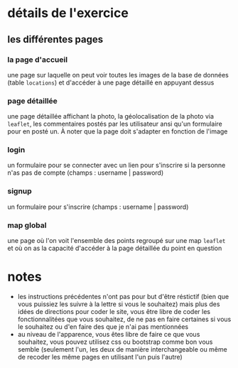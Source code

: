 # détails de l'exercice
## les différentes pages
### la page d'accueil
une page sur laquelle on peut voir toutes les images de la base de données (table `locations`) et d'accéder à une page détaillé en appuyant dessus

### page détaillée
une page détaillée affichant la photo, la géolocalisation de la photo via `leaflet`, les commentaires postés par les utilisateur ansi qu'un formulaire pour en posté un. À noter que la page doit s'adapter en fonction de l'image

### login
un formulaire pour se connecter avec un lien pour s'inscrire si la personne n'as pas de compte (champs : username | password)

### signup
un formulaire pour s'inscrire (champs : username | password)

### map global
une page où l'on voit l'ensemble des points regroupé sur une map `leaflet` et où on as la capacité d'accéder à la page détaillée du point en question

# notes
- les instructions précédentes n'ont pas pour but d'être réstictif (bien que vous puissiez les suivre à la lettre si vous le souhaitez) mais plus des idées de directions pour coder le site, vous être libre de coder les fonctionnalitées que vous souhaitez, de ne pas en faire certaines si vous le souhaitez ou d'en faire des que je n'ai pas mentionnées
- au niveau de l'apparence, vous êtes libre de faire ce que vous souhaitez, vous pouvez utilisez css ou bootstrap comme bon vous semble (seulement l'un, les deux de manière interchangeable ou même de recoder les même pages en utilisant l'un puis l'autre)